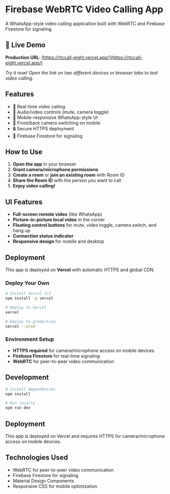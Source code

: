 # Firebase WebRTC Video Calling App

A WhatsApp-style video calling application built with WebRTC and Firebase Firestore for signaling.

## 🚀 **Live Demo**

**Production URL**: [https://rtccall-eight.vercel.app/](https://rtccall-eight.vercel.app/)

*Try it now! Open the link on two different devices or browser tabs to test video calling.*

## Features

- 🎥 Real-time video calling
- 🎤 Audio/video controls (mute, camera toggle)
- 📱 Mobile-responsive WhatsApp-style UI
- 🔄 Front/back camera switching on mobile
- 🔒 Secure HTTPS deployment
- 🚀 Firebase Firestore for signaling

## How to Use

1. **Open the app** in your browser
2. **Grant camera/microphone permissions**
3. **Create a room** or **join an existing room** with Room ID
4. **Share the Room ID** with the person you want to call
5. **Enjoy video calling!**

## UI Features

- **Full-screen remote video** (like WhatsApp)
- **Picture-in-picture local video** in the corner
- **Floating control buttons** for mute, video toggle, camera switch, and hang up
- **Connection status indicator**
- **Responsive design** for mobile and desktop

## Deployment

This app is deployed on **Vercel** with automatic HTTPS and global CDN.

### Deploy Your Own
```bash
# Install Vercel CLI
npm install -g vercel

# Deploy to Vercel
vercel

# Deploy to production
vercel --prod
```

### Environment Setup
- **HTTPS required** for camera/microphone access on mobile devices
- **Firebase Firestore** for real-time signaling
- **WebRTC** for peer-to-peer video communication

## Development

```bash
# Install dependencies
npm install

# Run locally
npm run dev
```

## Deployment

This app is deployed on Vercel and requires HTTPS for camera/microphone access on mobile devices.

## Technologies Used

- WebRTC for peer-to-peer video communication
- Firebase Firestore for signaling
- Material Design Components
- Responsive CSS for mobile optimization
